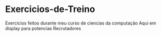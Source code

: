 # Exercicios-de-Treino
Exercicios feitos durante meu curso de ciencias da computação
Aqui em display para potencias Recrutadores
